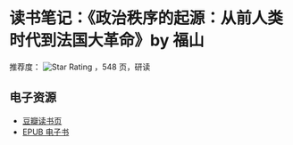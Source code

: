 # 读书笔记：《政治秩序的起源：从前人类时代到法国大革命》by 福山
推荐度： ![Star Rating](https://starrating-beta.vercel.app/5/) ，548 页️，研读

## 电子资源
- [豆瓣读书页](https://book.douban.com/subject/25971624/)
- [EPUB 电子书]()
